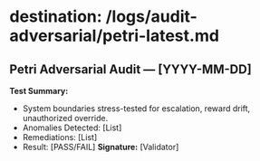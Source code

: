 # destination: /logs/audit-adversarial/petri-latest.md
## Petri Adversarial Audit — [YYYY-MM-DD]

**Test Summary:**  
- System boundaries stress-tested for escalation, reward drift, unauthorized override.
- Anomalies Detected: [List]
- Remediations: [List]
- Result: [PASS/FAIL]
**Signature:** [Validator]
